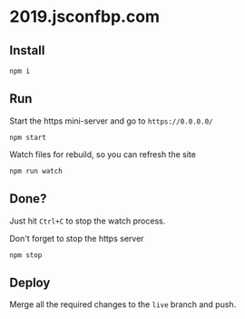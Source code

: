 # 2019.jsconfbp.com

## Install

```
npm i
```

## Run

Start the https mini-server and go to `https://0.0.0.0/`

```
npm start
```

Watch files for rebuild, so you can refresh the site

```
npm run watch
```

## Done?

Just hit `Ctrl+C` to stop the watch process.

Don't forget to stop the https server

```
npm stop
```

## Deploy

Merge all the required changes to the `live` branch and push.
